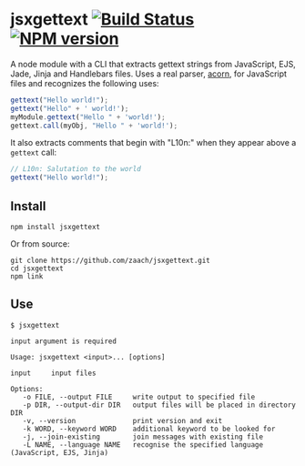 # jsxgettext [![Build Status](https://travis-ci.org/zaach/jsxgettext.png)](https://travis-ci.org/zaach/jsxgettext) [![NPM version](https://badge.fury.io/js/jsxgettext.png)](http://badge.fury.io/js/jsxgettext)

A node module with a CLI that extracts gettext strings from JavaScript, EJS, Jade, Jinja and Handlebars files. Uses a real parser, [acorn](https://github.com/marijnh/acorn), for JavaScript files and recognizes the following uses:

```javascript
gettext("Hello world!");
gettext("Hello" + ' world!');
myModule.gettext("Hello " + 'world!');
gettext.call(myObj, "Hello " + 'world!');
```

It also extracts comments that begin with "L10n:" when they appear above a `gettext` call:

```javascript
// L10n: Salutation to the world
gettext("Hello world!");
```

## Install

    npm install jsxgettext
    
Or from source:

    git clone https://github.com/zaach/jsxgettext.git
    cd jsxgettext
    npm link

## Use

    $ jsxgettext

    input argument is required

    Usage: jsxgettext <input>... [options]

    input     input files

    Options:
       -o FILE, --output FILE     write output to specified file
       -p DIR, --output-dir DIR   output files will be placed in directory DIR
       -v, --version              print version and exit
       -k WORD, --keyword WORD    additional keyword to be looked for
       -j, --join-existing        join messages with existing file
       -L NAME, --language NAME   recognise the specified language (JavaScript, EJS, Jinja)


